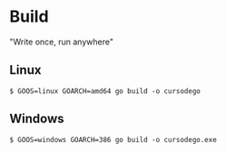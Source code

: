 # Build

"Write once, run anywhere"

## Linux
`$ GOOS=linux GOARCH=amd64 go build -o cursodego`

## Windows
`$ GOOS=windows GOARCH=386 go build -o cursodego.exe`
